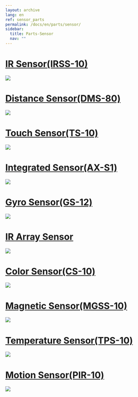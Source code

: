 ```yaml
---
layout: archive
lang: en
ref: sensor_parts
permalink: /docs/en/parts/sensor/
sidebar:
  title: Parts-Sensor
  nav: ""
---
```


# [IR Sensor(IRSS-10)](#ir-sensorirss-10)

[![](/assets/images/parts/sensors/ir.jpg)](/docs/en/parts/sensor/irss-10/)

# [Distance Sensor(DMS-80)](#distance-sensordms-80)

[![](/assets/images/parts/sensors/dms-80_product.jpg)](/docs/en/parts/sensor/dms-80/)

# [Touch Sensor(TS-10)](#touch-sensorts-10)

[![](/assets/images/parts/sensors/touch.jpg)](/docs/en/parts/sensor/ts-10/)

# [Integrated Sensor(AX-S1)](#integrated-sensorax-s1)

[![](/assets/images/parts/sensors/ax-s1_product.png)](/docs/en/parts/sensor/ax-s1/)

# [Gyro Sensor(GS-12)](#gyro-sensorgs-12)

[![](/assets/images/parts/sensors/gyro_new.jpg)](/docs/en/parts/sensor/gs-12/)

# [IR Array Sensor](#ir-array-sensor)

[![](/assets/images/parts/sensors/ir-array_product_01.jpg)](/docs/en/parts/sensor/ir-array/)

# [Color Sensor(CS-10)](#color-sensorcs-10)

[![](/assets/images/parts/sensors/cs-10_product.png)](/docs/en/parts/sensor/cs-10/)

# [Magnetic Sensor(MGSS-10)](#magnetic-sensormgss-10)

[![](/assets/images/parts/sensors/mgss-10_product.png)](/docs/en/parts/sensor/mgss-10/)

# [Temperature Sensor(TPS-10)](#temperature-sensortps-10)

[![](/assets/images/parts/sensors/tps-10_product.jpg)](/docs/en/parts/sensor/tps-10/)

# [Motion Sensor(PIR-10)](#motion-sensorpir-10)

[![](/assets/images/parts/sensors/pir-10_product.jpg)](/docs/en/parts/sensor/pir-10/)
